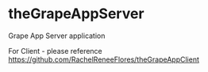 # theGrapeAppServer

Grape App Server application

For Client - please reference https://github.com/RachelReneeFlores/theGrapeAppClient
